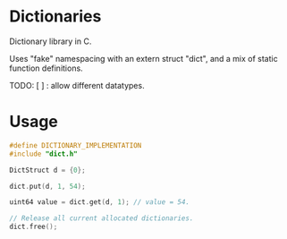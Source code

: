 
# Dictionaries

Dictionary library in C.

Uses "fake" namespacing with an extern struct "dict",
and a mix of static function definitions.

TODO:
[ ] : allow different datatypes.

# Usage

```c main.c
#define DICTIONARY_IMPLEMENTATION
#include "dict.h"

DictStruct d = {0};

dict.put(d, 1, 54);

uint64 value = dict.get(d, 1); // value = 54.

// Release all current allocated dictionaries.
dict.free();
```
